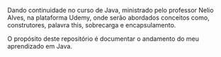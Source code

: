 Dando continuidade no curso de Java, ministrado pelo professor Nelio Alves, na plataforma Udemy, onde serão abordados conceitos como, construtores, palavra this, sobrecarga e encapsulamento.

O propósito deste repositório é documentar o andamento do meu aprendizado em Java.
